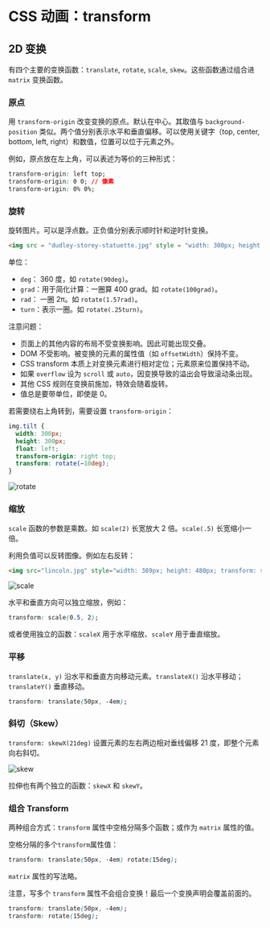 # CSS 动画：transform

## 2D 变换

有四个主要的变换函数：`translate`, `rotate`, `scale`, `skew`。这些函数通过组合进 `matrix` 变换函数。

### 原点

用 `transform-origin` 改变变换的原点。默认在中心。其取值与 `background-position` 类似。两个值分别表示水平和垂直偏移。可以使用关键字（top, center, bottom, left, right）和数值，位置可以位于元素之外。

例如，原点放在左上角，可以表述为等价的三种形式：

```css
transform-origin: left top;
transform-origin: 0 0; // 像素
transform-origin: 0% 0%;
```

### 旋转

旋转图片。可以是浮点数。正负值分别表示顺时针和逆时针变换。

```html
<img src = "dudley-storey-statuette.jpg" style = "width: 300px; height: 300px; float: left; margin: 0 2em 1.4em 0; transform: rotate(7.5deg); ">
```

单位：

* `deg`： 360 度，如 `rotate(90deg)`。
* `grad`：用于简化计算：一圈算 400 grad。如 `rotate(100grad)`。
* `rad`： 一圈 2π。如 `rotate(1.57rad)`。
* `turn`：表示一圈。如 `rotate(.25turn)`。

注意问题：

* 页面上的其他内容的布局不受变换影响。因此可能出现交叠。
* DOM 不受影响。被变换的元素的属性值（如 `offsetWidth`）保持不变。
* CSS transform 本质上对变换元素进行相对定位；元素原来位置保持不动。
* 如果 `overflow` 设为 `scroll` 或 `auto`，因变换导致的溢出会导致滚动条出现。
* 其他 CSS 规则在变换前施加，特效会随着旋转。
* 值总是要带单位，即使是 0。

若需要绕右上角转到，需要设置 `transform-origin`：

```css
img.tilt {
  width: 300px;
  height: 300px;
  float: left;
  transform-origin: right top;
  transform: rotate(−10deg);
}
```

![rotate](http://om1o84p1p.bkt.clouddn.com/2017-08-28-f23.png)

### 缩放

`scale` 函数的参数是乘数。如 `scale(2)` 长宽放大 2 倍。`scale(.5)` 长宽缩小一倍。

利用负值可以反转图像。例如左右反转：

```html
<img src="lincoln.jpg" style="width: 389px; height: 480px; transform: scaleX(−1);">
```

![scale](http://om1o84p1p.bkt.clouddn.com/2017-08-28-f26.png)

水平和垂直方向可以独立缩放，例如：

```css
transform: scale(0.5, 2);
```

或者使用独立的函数：`scaleX` 用于水平缩放、`scaleY` 用于垂直缩放。

### 平移

`translate(x, y)` 沿水平和垂直方向移动元素。`translateX()` 沿水平移动；`translateY()` 垂直移动。

```css
transform: translate(50px, -4em);
```

### 斜切（Skew）

`transform: skewX(21deg)` 设置元素的左右两边相对垂线偏移 21 度，即整个元素向右斜切。

![skew](http://om1o84p1p.bkt.clouddn.com/2017-08-28-skewx21.png)

拉伸也有两个独立的函数：`skewX` 和 `skewY`。

### 组合 Transform

两种组合方式：`transform` 属性中空格分隔多个函数；或作为 `matrix` 属性的值。

空格分隔的多个`transform`属性值：

```css
transform: translate(50px, -4em) rotate(15deg);
```

`matrix` 属性的写法略。

注意，写多个 `transform` 属性不会组合变换！最后一个变换声明会覆盖前面的。

```css
transform: translate(50px, -4em);
transform: rotate(15deg);
```

